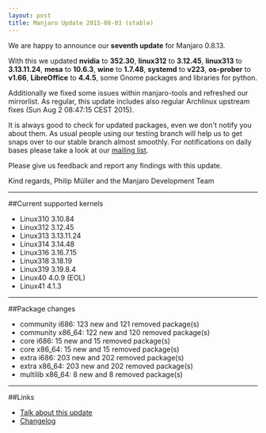 ```yaml
---
layout: post
title: Manjaro Update 2015-08-03 (stable)
---
```


We are happy to announce our **seventh update** for Manjaro 0.8.13.

With this we updated **nvidia** to **352.30**, **linux312** to **3.12.45**, **linux313** to **3.13.11.24**, **mesa** to **10.6.3**, **wine** to **1.7.48**, **systemd** to **v223**, **os-prober** to **v1.66**, **LibreOffice** to **4.4.5**, some Gnome packages and libraries for python.

Additionally we fixed some issues within manjaro-tools and refreshed our mirrorlist. As regular, this update includes also regular Archlinux upstream fixes (Sun Aug 2 08:47:15 CEST 2015).

It is always good to check for updated packages, even we don't notify you about them. As usual people using our testing branch will help us to get snaps over to our stable branch almost smoothly. For notifications on daily bases please take a look at our [mailing list](https://lists.manjaro.org/pipermail/manjaro-packages/).


Please give us feedback and report any findings with this update.

Kind regards,
Philip Müller and the Manjaro Development Team

----

##Current supported kernels

* Linux310 3.10.84
* Linux312 3.12.45
* Linux313 3.13.11.24
* Linux314 3.14.48
* Linux316 3.16.7.15
* Linux318 3.18.19
* Linux319 3.19.8.4
* Linux40  4.0.9 (EOL)
* Linux41  4.1.3

----

##Package changes

* community i686:  123 new and 121 removed package(s)
* community x86_64:  122 new and 120 removed package(s)
* core i686:  15 new and 15 removed package(s)
* core x86_64:  15 new and 15 removed package(s)
* extra i686:  203 new and 202 removed package(s)
* extra x86_64:  203 new and 202 removed package(s)
* multilib x86_64:  8 new and 8 removed package(s)

----

##Links

* [Talk about this update](https://forum.manjaro.org/index.php?topic=24797.0)
* [Changelog](https://lists.manjaro.org/pipermail/manjaro-packages/Week-of-Mon-20150803/003828.html)
